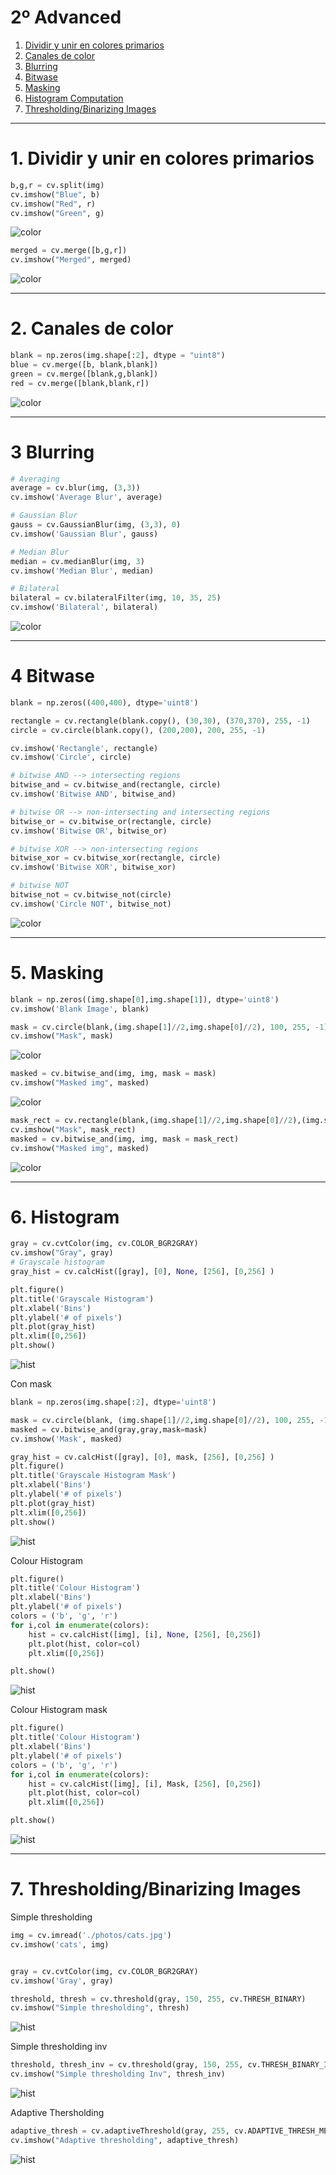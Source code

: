 # 2º Advanced


1. [Dividir y unir en colores primarios ](#schema1)
2. [Canales de color](#schema2)
3. [Blurring](#schema3)
4. [Bitwase](#schema4)
5. [Masking](#schema5)
6. [Histogram Computation](#schema6)
7. [Thresholding/Binarizing Images](#schema7)

<hr>

<a name="schema1"></a>

# 1. Dividir y unir en colores primarios
~~~python
b,g,r = cv.split(img)
cv.imshow("Blue", b)
cv.imshow("Red", r)
cv.imshow("Green", g)
~~~
![color](./images/001.png)

~~~python
merged = cv.merge([b,g,r])
cv.imshow("Merged", merged)
~~~
![color](./images/002.png)


<hr>

<a name="schema2"></a>

# 2. Canales de color
~~~python
blank = np.zeros(img.shape[:2], dtype = "uint8")
blue = cv.merge([b, blank,blank])
green = cv.merge([blank,g,blank])
red = cv.merge([blank,blank,r])

~~~

![color](./images/003.png)

<hr>

<a name="schema3"></a>


# 3 Blurring

~~~python
# Averaging
average = cv.blur(img, (3,3))
cv.imshow('Average Blur', average)

# Gaussian Blur
gauss = cv.GaussianBlur(img, (3,3), 0)
cv.imshow('Gaussian Blur', gauss)

# Median Blur
median = cv.medianBlur(img, 3)
cv.imshow('Median Blur', median)

# Bilateral
bilateral = cv.bilateralFilter(img, 10, 35, 25)
cv.imshow('Bilateral', bilateral)
~~~
![color](./images/004.png)

<hr>

<a name="schema4"></a>


# 4 Bitwase


~~~python
blank = np.zeros((400,400), dtype='uint8')

rectangle = cv.rectangle(blank.copy(), (30,30), (370,370), 255, -1)
circle = cv.circle(blank.copy(), (200,200), 200, 255, -1)

cv.imshow('Rectangle', rectangle)
cv.imshow('Circle', circle)

# bitwise AND --> intersecting regions
bitwise_and = cv.bitwise_and(rectangle, circle)
cv.imshow('Bitwise AND', bitwise_and)

# bitwise OR --> non-intersecting and intersecting regions
bitwise_or = cv.bitwise_or(rectangle, circle)
cv.imshow('Bitwise OR', bitwise_or)

# bitwise XOR --> non-intersecting regions
bitwise_xor = cv.bitwise_xor(rectangle, circle)
cv.imshow('Bitwise XOR', bitwise_xor)

# bitwise NOT
bitwise_not = cv.bitwise_not(circle)
cv.imshow('Circle NOT', bitwise_not)
~~~
![color](./images/005.png)

<hr>

<a name="schema5"></a>

# 5. Masking

~~~python
blank = np.zeros((img.shape[0],img.shape[1]), dtype='uint8')
cv.imshow('Blank Image', blank)

mask = cv.circle(blank,(img.shape[1]//2,img.shape[0]//2), 100, 255, -1)
cv.imshow("Mask", mask)
~~~
![color](./images/006.png)
~~~python
masked = cv.bitwise_and(img, img, mask = mask)
cv.imshow("Masked img", masked)
~~~
![color](./images/007.png)

~~~python
mask_rect = cv.rectangle(blank,(img.shape[1]//2,img.shape[0]//2),(img.shape[1]//2 + 100,img.shape[0]//2+100), 255, -1)
cv.imshow("Mask", mask_rect)
masked = cv.bitwise_and(img, img, mask = mask_rect)
cv.imshow("Masked img", masked)
~~~
![color](./images/008.png)

<hr>

<a name="schema6"></a>

# 6. Histogram 


~~~python
gray = cv.cvtColor(img, cv.COLOR_BGR2GRAY)
cv.imshow("Gray", gray)
# Grayscale histogram
gray_hist = cv.calcHist([gray], [0], None, [256], [0,256] )

plt.figure()
plt.title('Grayscale Histogram')
plt.xlabel('Bins')
plt.ylabel('# of pixels')
plt.plot(gray_hist)
plt.xlim([0,256])
plt.show()
~~~
![hist](./images/009.png)

Con mask
~~~python
blank = np.zeros(img.shape[:2], dtype='uint8')

mask = cv.circle(blank, (img.shape[1]//2,img.shape[0]//2), 100, 255, -1)
masked = cv.bitwise_and(gray,gray,mask=mask)
cv.imshow('Mask', masked)

gray_hist = cv.calcHist([gray], [0], mask, [256], [0,256] )
plt.figure()
plt.title('Grayscale Histogram Mask')
plt.xlabel('Bins')
plt.ylabel('# of pixels')
plt.plot(gray_hist)
plt.xlim([0,256])
plt.show()
~~~
![hist](./images/010.png)

Colour Histogram
~~~python
plt.figure()
plt.title('Colour Histogram')
plt.xlabel('Bins')
plt.ylabel('# of pixels')
colors = ('b', 'g', 'r')
for i,col in enumerate(colors):
    hist = cv.calcHist([img], [i], None, [256], [0,256])
    plt.plot(hist, color=col)
    plt.xlim([0,256])

plt.show()
~~~
![hist](./images/011.png)

Colour Histogram mask
~~~python
plt.figure()
plt.title('Colour Histogram')
plt.xlabel('Bins')
plt.ylabel('# of pixels')
colors = ('b', 'g', 'r')
for i,col in enumerate(colors):
    hist = cv.calcHist([img], [i], Mask, [256], [0,256])
    plt.plot(hist, color=col)
    plt.xlim([0,256])

plt.show()
~~~
![hist](./images/012.png)

<hr>

<a name="schema7"></a>

# 7. Thresholding/Binarizing Images

Simple thresholding
~~~python
img = cv.imread('./photos/cats.jpg')
cv.imshow('cats', img)


gray = cv.cvtColor(img, cv.COLOR_BGR2GRAY)
cv.imshow('Gray', gray)

threshold, thresh = cv.threshold(gray, 150, 255, cv.THRESH_BINARY)
cv.imshow("Simple thresholding", thresh)
~~~
![hist](./images/013.png)

Simple thresholding inv
~~~python
threshold, thresh_inv = cv.threshold(gray, 150, 255, cv.THRESH_BINARY_INV)
cv.imshow("Simple thresholding Inv", thresh_inv)
~~~
![hist](./images/014.png)

Adaptive Thersholding
~~~python
adaptive_thresh = cv.adaptiveThreshold(gray, 255, cv.ADAPTIVE_THRESH_MEAN_C,cv.THRESH_BINARY,11,3)
cv.imshow("Adaptive thresholding", adaptive_thresh)
~~~
![hist](./images/015.png)